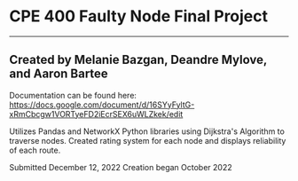 # CPE 400 Faulty Node Final Project

------------------------------------------------------------
Created by Melanie Bazgan, Deandre Mylove, and Aaron Bartee
------------------------------------------------------------

Documentation can be found here:
https://docs.google.com/document/d/16SYyFyltG-xRmCbcgw1VORTyeFD2iEcrSEX6uWLZkek/edit

Utilizes Pandas and NetworkX Python libraries using Dijkstra's Algorithm to traverse nodes.
Created rating system for each node and displays reliability of each route.

Submitted December 12, 2022
Creation began October 2022
